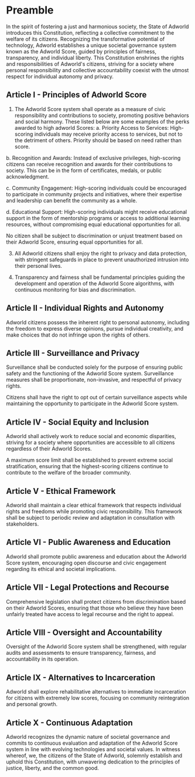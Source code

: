 # Preamble

In the spirit of fostering a just and harmonious society, the State of Adworld introduces this Constitution, reflecting a collective commitment to the welfare of its citizens. Recognizing the transformative potential of technology, Adworld establishes a unique societal governance system known as the Adworld Score, guided by principles of fairness, transparency, and individual liberty. This Constitution enshrines the rights and responsibilities of Adworld's citizens, striving for a society where personal responsibility and collective accountability coexist with the utmost respect for individual autonomy and privacy.

## Article I - Principles of Adworld Score

1. The Adworld Score system shall operate as a measure of civic responsibility and contributions to society, promoting positive behaviors and social harmony.
These listed below are some examples of the perks awarded to high adworld Scores:
a. Priority Access to Services: High-scoring individuals may receive priority access to services, but not to the detriment of others. Priority should be based on need rather than score.

b. Recognition and Awards: Instead of exclusive privileges, high-scoring citizens can receive recognition and awards for their contributions to society. This can be in the form of certificates, medals, or public acknowledgment.

c. Community Engagement: High-scoring individuals could be encouraged to participate in community projects and initiatives, where their expertise and leadership can benefit the community as a whole.

d. Educational Support: High-scoring individuals might receive educational support in the form of mentorship programs or access to additional learning resources, without compromising equal educational opportunities for all.
      
No citizen shall be subject to discrimination or unjust treatment based on their Adworld Score, ensuring equal opportunities for all.

3. All Adworld citizens shall enjoy the right to privacy and data protection, with stringent safeguards in place to prevent unauthorized intrusion into their personal lives.

4. Transparency and fairness shall be fundamental principles guiding the development and operation of the Adworld Score algorithms, with continuous monitoring for bias and discrimination.

## Article II - Individual Rights and Autonomy 

Adworld citizens possess the inherent right to personal autonomy, including the freedom to express diverse opinions, pursue individual creativity, and make choices that do not infringe upon the rights of others. 

## Article III - Surveillance and Privacy

Surveillance shall be conducted solely for the purpose of ensuring public safety and the functioning of the Adworld Score system. Surveillance measures shall be proportionate, non-invasive, and respectful of privacy rights.

Citizens shall have the right to opt out of certain surveillance aspects while maintaining the opportunity to participate in the Adworld Score system.

## Article IV - Social Equity and Inclusion

Adworld shall actively work to reduce social and economic disparities, striving for a society where opportunities are accessible to all citizens regardless of their Adworld Scores.

A maximum score limit shall be established to prevent extreme social stratification, ensuring that the highest-scoring citizens continue to contribute to the welfare of the broader community.

## Article V - Ethical Framework

Adworld shall maintain a clear ethical framework that respects individual rights and freedoms while promoting civic responsibility. This framework shall be subject to periodic review and adaptation in consultation with stakeholders.
## Article VI - Public Awareness and Education

Adworld shall promote public awareness and education about the Adworld Score system, encouraging open discourse and civic engagement regarding its ethical and societal implications.
## Article VII - Legal Protections and Recourse

Comprehensive legislation shall protect citizens from discrimination based on their Adworld Scores, ensuring that those who believe they have been unfairly treated have access to legal recourse and the right to appeal.
## Article VIII - Oversight and Accountability

Oversight of the Adworld Score system shall be strengthened, with regular audits and assessments to ensure transparency, fairness, and accountability in its operation.
## Article IX - Alternatives to Incarceration

Adworld shall explore rehabilitative alternatives to immediate incarceration for citizens with extremely low scores, focusing on community reintegration and personal growth.
## Article X - Continuous Adaptation

Adworld recognizes the dynamic nature of societal governance and commits to continuous evaluation and adaptation of the Adworld Score system in line with evolving technologies and societal values.
In witness whereof, we, the citizens of the State of Adworld, solemnly establish and uphold this Constitution, with unwavering dedication to the principles of justice, liberty, and the common good.
